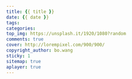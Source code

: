 ```yaml
---
title: {{ title }}
date: {{ date }}
tags: 
categories:
top_img: https://unsplash.it/1920/1080?random
comments: true
cover: http://lorempixel.com/900/900/
copyright_author: bo.wang
sticky: 1
sitemap: true
aplayer: true
---
```

